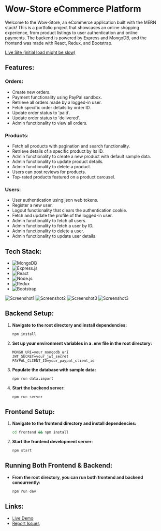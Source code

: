 # Wow-Store eCommerce Platform

Welcome to the Wow-Store, an eCommerce application built with the MERN stack! This is a portfolio project that showcases an online shopping experience, from product listings to user authentication and online payments. The backend is powered by Express and MongoDB, and the frontend was made with React, Redux, and Bootstrap.

[Live Site (initial load might be slow)](https://e-commerce-site-y0uv.onrender.com)

## Features:

### Orders:

- Create new orders.
- Payment functionality using PayPal sandbox.
- Retrieve all orders made by a logged-in user.
- Fetch specific order details by order ID.
- Update order status to 'paid'.
- Update order status to 'delivered'.
- Admin functionality to view all orders.

### Products:

- Fetch all products with pagination and search functionality.
- Retrieve details of a specific product by its ID.
- Admin functionality to create a new product with default sample data.
- Admin functionality to update product details.
- Admin functionality to delete a product.
- Users can post reviews for products.
- Top-rated products featured on a product carousel.

### Users:

- User authentication using json web tokens.
- Register a new user.
- Logout functionality that clears the authentication cookie.
- Fetch and update the profile of the logged-in user.
- Admin functionality to fetch all users.
- Admin functionality to fetch a user by ID.
- Admin functionality to delete a user.
- Admin functionality to update user details.

## Tech Stack:

- ![MongoDB](https://img.shields.io/badge/-MongoDB-13aa52?style=for-the-badge&logo=mongodb&logoColor=white)
- ![Express.js](https://img.shields.io/badge/-Express.js-000000?style=for-the-badge&logo=express&logoColor=white)
- ![React](https://img.shields.io/badge/-React-61DAFB?style=for-the-badge&logo=react&logoColor=white)
- ![Node.js](https://img.shields.io/badge/-Node.js-339933?style=for-the-badge&logo=node.js&logoColor=white)
- ![Redux](https://img.shields.io/badge/-Redux-764ABC?style=for-the-badge&logo=redux&logoColor=white)
- ![Bootstrap](https://img.shields.io/badge/-Bootstrap-7952B3?style=for-the-badge&logo=bootstrap&logoColor=white)

![Screenshot1](https://user-images.githubusercontent.com/119585058/260997062-ed568874-d341-462f-be1e-bbaf67664e11.png)
![Screenshot2](https://user-images.githubusercontent.com/119585058/260997705-3e7046c6-1c4e-4056-a106-53a3fae9a1d5.png)
![Screenshot3](https://user-images.githubusercontent.com/119585058/261002053-72ae595e-d1df-441a-8c89-bca3d293c8af.png)
![Screenshot3](https://user-images.githubusercontent.com/119585058/261002750-a348e553-29e7-4f3f-8f7a-6a4dce6d0734.png)

## Backend Setup:

1. **Navigate to the root directory and install dependencies:**

   ```bash
   npm install
   ```

2. **Set up your environment variables in a .env file in the root directory:**

   ```env
   MONGO_URI=your_mongodb_uri
   JWT_SECRET=your_jwt_secret
   PAYPAL_CLIENT_ID=your_paypal_client_id
   ```

3. **Populate the database with sample data:**

   ```bash
   npm run data:import
   ```

4. **Start the backend server:**
   ```bash
   npm run server
   ```

## Frontend Setup:

1. **Navigate to the frontend directory and install dependencies:**

   ```bash
   cd frontend && npm install
   ```

2. **Start the frontend development server:**
   ```bash
   npm start
   ```

## Running Both Frontend & Backend:

- **From the root directory, you can run both frontend and backend concurrently:**
  ```bash
  npm run dev
  ```

## Links:

- [Live Demo](https://e-commerce-site-y0uv.onrender.com/upload)
- [Report Issues](https://github.com/alexmc2/e-commerce-site/issues)
